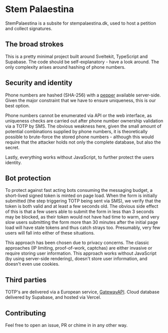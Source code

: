 # Stem Palaestina

StemPalaestina is a subsite for stempalaestina.dk, used to host a petition and collect signatures.

## The broad strokes

This is a pretty minimal project built around Sveltekit, TypeScript and Supabase. The code should be self-explanatory - have a look around. The only complexity arises around hashing of phone numbers.

## Security and identity

Phone numbers are hashed (SHA-256) with a [pepper](<https://en.wikipedia.org/wiki/Pepper_(cryptography)>) available server-side. Given the major constraint that we have to ensure uniqueness, this is our best option.

Phone numbers cannot be enumerated via API or the web interface, as uniqueness checks are carried out after phone number ownership validation via a TOTP by SMS. The obvious weakness here, given the small amount of potential combinations supplied by phone numbers, it is theoretically possible to brute-force the stored phone numbers - although this would require that the attacker holds not only the complete database, but also the secret. 

Lastly, everything works without JavaScript, to further protect the users identity.

## Bot protection

To protect against fast acting bots consuming the messaging budget, a short-lived signed token is minted on page load. When the form is initially submitted (the step triggering TOTP being sent via SMS), we verify that the token is both valid and at least a few seconds old. The obvious side effect of this is that a few users able to submit the form in less than 3 seconds may be blocked, as their token would not have had time to warm, and very slow users submitting the form more than 30 minutes after the initial page load will have stale tokens and thus catch strays too. Presumably, very few users will fall into either of these situations.

This approach has been chosen due to privacy concerns. The classic approaches (IP limiting, proof-of-work, captchas) are either invasive or require storing user information. This approach works without JavaScript (by using server-side rendering), doesn't store user information, and doesn't even use cookies.

## Third parties

TOTP's are delivered via a European service, [GatewayAPI](gatewayapi.eu). Cloud database delivered by Supabase, and hosted via Vercel.

## Contributing

Feel free to open an issue, PR or chime in in any other way.
